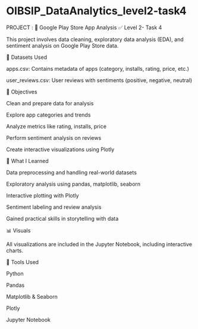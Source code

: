 # OIBSIP_DataAnalytics_level2-task4
PROJECT : 📱 Google Play Store App Analysis
✅ Level 2- Task 4

This project involves data cleaning, exploratory data analysis (EDA), and sentiment analysis on Google Play Store data.


📂 Datasets Used

apps.csv: Contains metadata of apps (category, installs, rating, price, etc.)

user_reviews.csv: User reviews with sentiments (positive, negative, neutral)

🎯 Objectives

Clean and prepare data for analysis

Explore app categories and trends

Analyze metrics like rating, installs, price

Perform sentiment analysis on reviews

Create interactive visualizations using Plotly

🧠 What I Learned

Data preprocessing and handling real-world datasets

Exploratory analysis using pandas, matplotlib, seaborn

Interactive plotting with Plotly

Sentiment labeling and review analysis

Gained practical skills in storytelling with data

📊 Visuals

All visualizations are included in the Jupyter Notebook, including interactive charts.



🚀 Tools Used

Python

Pandas

Matplotlib & Seaborn

Plotly

Jupyter Notebook





